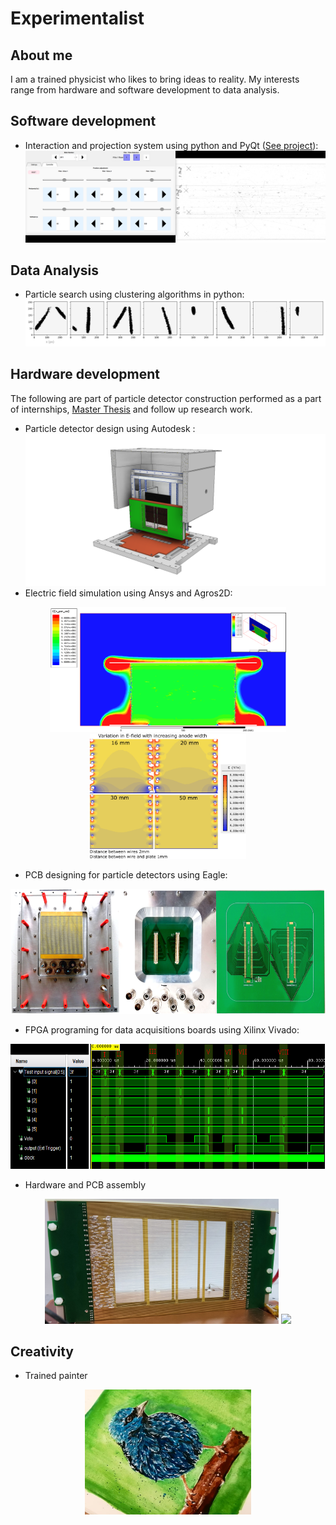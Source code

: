 # Experimentalist

## About me
I am a trained physicist who likes to bring ideas to reality. My interests range from hardware and software development to data analysis. 

## Software development
* Interaction and projection system using python and PyQt ([See project](Software/BubbleD)):
![BubbleD software controller](Software/BubbleD/docs/Controller.png)

## Data Analysis

* Particle search using clustering algorithms in python:
![Particle tracks](DataAnalysis/Tracks.png)

## Hardware development
The following are part of particle detector construction performed as a part of internships, [Master Thesis](https://web.physik.uni-bonn.de/group/view.php?&group=1&lang=de&c=t&id=116) and follow up research work.

* Particle detector design using Autodesk :
![Detector design](Hardware/DetectorDesign.png)
* Electric field simulation using Ansys and Agros2D:

<p align="center">
<img src="Hardware/Ansys.png" height=200">
<img src="Hardware/Agros2D.png" height="200">
</p>

* PCB designing for particle detectors using Eagle:
<p align="center">
<img src="Hardware/PCBdesign.png" height="200">
</p>

* FPGA programing for data acquisitions boards using Xilinx Vivado:
<p align="center">
<img src="Hardware/VHDLsimulation.png" height="200">
</p>

* Hardware and PCB assembly
<p align="center">
<img src="Hardware/WireFieldCage.jpg" height="200" >
<img src="Hardware/Triggerboard.png" height = "200" >
</p>

## Creativity
* Trained painter
<p align="center">
<img src="Creative/Bird.jpg" height="200">
</p>
